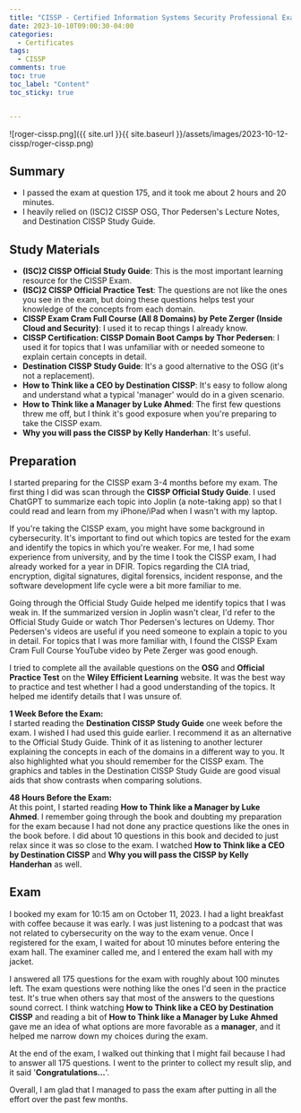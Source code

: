 ```yaml
---
title: "CISSP - Certified Information Systems Security Professional Exam"
date: 2023-10-10T09:00:30-04:00
categories:
  - Certificates
tags:
  - CISSP
comments: true
toc: true
toc_label: "Content"
toc_sticky: true


---
```


![roger-cissp.png]({{ site.url }}{{ site.baseurl }}/assets/images/2023-10-12-cissp/roger-cissp.png)

## Summary
- I passed the exam at question 175, and it took me about 2 hours and 20 minutes.
- I heavily relied on (ISC)2 CISSP OSG, Thor Pedersen's Lecture Notes, and Destination CISSP Study Guide.

## Study Materials
- **(ISC)2 CISSP Official Study Guide**: This is the most important learning resource for the CISSP Exam.
- **(ISC)2 CISSP Official Practice Test**: The questions are not like the ones you see in the exam, but doing these questions helps test your knowledge of the concepts from each domain.
- **CISSP Exam Cram Full Course (All 8 Domains) by Pete Zerger (Inside Cloud and Security)**: I used it to recap things I already know.
- **CISSP Certification: CISSP Domain Boot Camps by Thor Pedersen**: I used it for topics that I was unfamiliar with or needed someone to explain certain concepts in detail.
- **Destination CISSP Study Guide**: It's a good alternative to the OSG (it's not a replacement).
- **How to Think like a CEO by Destination CISSP**: It's easy to follow along and understand what a typical 'manager' would do in a given scenario.
- **How to Think like a Manager by Luke Ahmed**: The first few questions threw me off, but I think it's good exposure when you're preparing to take the CISSP exam.
- **Why you will pass the CISSP by Kelly Handerhan**: It's useful.

## Preparation

I started preparing for the CISSP exam 3-4 months before my exam. The first thing I did was scan through the **CISSP Official Study Guide**. I used ChatGPT to summarize each topic into Joplin (a note-taking app) so that I could read and learn from my iPhone/iPad when I wasn't with my laptop.

If you're taking the CISSP exam, you might have some background in cybersecurity. It's important to find out which topics are tested for the exam and identify the topics in which you're weaker. For me, I had some experience from university, and by the time I took the CISSP exam, I had already worked for a year in DFIR. Topics regarding the CIA triad, encryption, digital signatures, digital forensics, incident response, and the software development life cycle were a bit more familiar to me.

Going through the Official Study Guide helped me identify topics that I was weak in. If the summarized version in Joplin wasn't clear, I'd refer to the Official Study Guide or watch Thor Pedersen's lectures on Udemy. Thor Pedersen's videos are useful if you need someone to explain a topic to you in detail. For topics that I was more familiar with, I found the CISSP Exam Cram Full Course YouTube video by Pete Zerger was good enough.

I tried to complete all the available questions on the **OSG** and **Official Practice Test** on the **Wiley Efficient Learning** website. It was the best way to practice and test whether I had a good understanding of the topics. It helped me identify details that I was unsure of.

**1 Week Before the Exam:**  
I started reading the **Destination CISSP Study Guide** one week before the exam. I wished I had used this guide earlier. I recommend it as an alternative to the Official Study Guide. Think of it as listening to another lecturer explaining the concepts in each of the domains in a different way to you. It also highlighted what you should remember for the CISSP exam. The graphics and tables in the Destination CISSP Study Guide are good visual aids that show contrasts when comparing solutions.

**48 Hours Before the Exam:**  
At this point, I started reading **How to Think like a Manager by Luke Ahmed**. I remember going through the book and doubting my preparation for the exam because I had not done any practice questions like the ones in the book before. I did about 10 questions in this book and decided to just relax since it was so close to the exam. I watched **How to Think like a CEO by Destination CISSP** and **Why you will pass the CISSP by Kelly Handerhan** as well.

## Exam

I booked my exam for 10:15 am on October 11, 2023. I had a light breakfast with coffee because it was early. I was just listening to a podcast that was not related to cybersecurity on the way to the exam venue. Once I registered for the exam, I waited for about 10 minutes before entering the exam hall. The examiner called me, and I entered the exam hall with my jacket.

I answered all 175 questions for the exam with roughly about 100 minutes left. The exam questions were nothing like the ones I'd seen in the practice test. It's true when others say that most of the answers to the questions sound correct. I think watching **How to Think like a CEO by Destination CISSP** and reading a bit of **How to Think like a Manager by Luke Ahmed** gave me an idea of what options are more favorable as a **manager**, and it helped me narrow down my choices during the exam.

At the end of the exam, I walked out thinking that I might fail because I had to answer all 175 questions. I went to the printer to collect my result slip, and it said '**Congratulations...**'.

Overall, I am glad that I managed to pass the exam after putting in all the effort over the past few months.